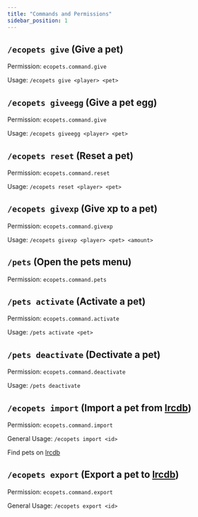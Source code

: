 ```yaml
---
title: "Commands and Permissions"
sidebar_position: 1
---
```


## `/ecopets give` (Give a pet)
Permission: `ecopets.command.give`

Usage: `/ecopets give <player> <pet>`

## `/ecopets giveegg` (Give a pet egg)
Permission: `ecopets.command.give`

Usage: `/ecopets giveegg <player> <pet>`

## `/ecopets reset` (Reset a pet)
Permission: `ecopets.command.reset`

Usage: `/ecopets reset <player> <pet>`

## `/ecopets givexp` (Give xp to a pet)
Permission: `ecopets.command.givexp`

Usage: `/ecopets givexp <player> <pet> <amount>`

## `/pets` (Open the pets menu)
Permission: `ecopets.command.pets`

## `/pets activate` (Activate a pet)
Permission: `ecopets.command.activate`

Usage: `/pets activate <pet>`

## `/pets deactivate` (Dectivate a pet)
Permission: `ecopets.command.deactivate`

Usage: `/pets deactivate`

## `/ecopets import` (Import a pet from [lrcdb](https://lrcdb.auxilor.io/))
Permission: `ecopets.command.import`

General Usage: `/ecopets import <id>`

Find pets on [lrcdb](https://lrcdb.auxilor.io/)

## `/ecopets export` (Export a pet to [lrcdb](https://lrcdb.auxilor.io/))
Permission: `ecopets.command.export`

General Usage: `/ecopets export <id>`